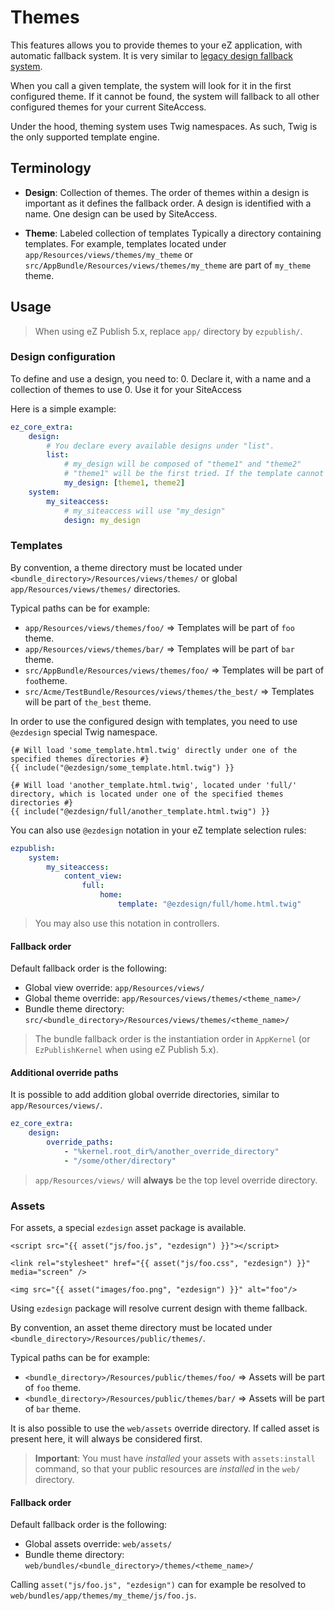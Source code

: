 # Themes

This features allows you to provide themes to your eZ application, with automatic fallback system.
It is very similar to [legacy design fallback system](https://doc.ez.no/eZ-Publish/Technical-manual/5.x/Concepts-and-basics/Designs/Design-combinations).

When you call a given template, the system will look for it in the first configured theme. If it cannot be found, the
system will fallback to all other configured themes for your current SiteAccess.

Under the hood, theming system uses Twig namespaces. As such, Twig is the only supported template engine.

## Terminology
* **Design**: Collection of themes.
  The order of themes within a design is important as it defines the fallback order.
  A design is identified with a name. One design can be used by SiteAccess.

* **Theme**: Labeled collection of templates
  Typically a directory containing templates. For example, templates located under `app/Resources/views/themes/my_theme`
  or `src/AppBundle/Resources/views/themes/my_theme` are part of `my_theme` theme.

## Usage
> When using eZ Publish 5.x, replace `app/` directory by `ezpublish/`.

### Design configuration
To define and use a design, you need to:
0. Declare it, with a name and a collection of themes to use
0. Use it for your SiteAccess

Here is a simple example:
```yaml
ez_core_extra:
    design:
        # You declare every available designs under "list".
        list:
            # my_design will be composed of "theme1" and "theme2"
            # "theme1" will be the first tried. If the template cannot be found in "theme1", "theme2" will be tried out.
            my_design: [theme1, theme2]
    system:
        my_siteaccess:
            # my_siteaccess will use "my_design"
            design: my_design
```

### Templates
By convention, a theme directory must be located under `<bundle_directory>/Resources/views/themes/` or global
`app/Resources/views/themes/` directories.

Typical paths can be for example:
* `app/Resources/views/themes/foo/` => Templates will be part of `foo` theme.
* `app/Resources/views/themes/bar/` => Templates will be part of `bar` theme.
* `src/AppBundle/Resources/views/themes/foo/` => Templates will be part of `foo`theme.
* `src/Acme/TestBundle/Resources/views/themes/the_best/` => Templates will be part of `the_best` theme.

In order to use the configured design with templates, you need to use `@ezdesign` special Twig namespace.

```jinja
{# Will load 'some_template.html.twig' directly under one of the specified themes directories #}
{{ include("@ezdesign/some_template.html.twig") }}

{# Will load 'another_template.html.twig', located under 'full/' directory, which is located under one of the specified themes directories #}
{{ include("@ezdesign/full/another_template.html.twig") }}
```

You can also use `@ezdesign` notation in your eZ template selection rules:

```yaml
ezpublish:
    system:
        my_siteaccess:
            content_view:
                full:
                    home:
                        template: "@ezdesign/full/home.html.twig"
```

> You may also use this notation in controllers.

#### Fallback order
Default fallback order is the following:
* Global view override: `app/Resources/views/`
* Global theme override: `app/Resources/views/themes/<theme_name>/`
* Bundle theme directory: `src/<bundle_directory>/Resources/views/themes/<theme_name>/`

> The bundle fallback order is the instantiation order in `AppKernel` (or `EzPublishKernel` when using eZ Publish 5.x).

#### Additional override paths
It is possible to add addition global override directories, similar to `app/Resources/views/`.

```yaml
ez_core_extra:
    design:
        override_paths:
            - "%kernel.root_dir%/another_override_directory"
            - "/some/other/directory"
```

> `app/Resources/views/` will **always** be the top level override directory.

### Assets
For assets, a special `ezdesign` asset package is available.

```jinja
<script src="{{ asset("js/foo.js", "ezdesign") }}"></script>

<link rel="stylesheet" href="{{ asset("js/foo.css", "ezdesign") }}" media="screen" />

<img src="{{ asset("images/foo.png", "ezdesign") }}" alt="foo"/>
```

Using `ezdesign` package will resolve current design with theme fallback.

By convention, an asset theme directory must be located under `<bundle_directory>/Resources/public/themes/`.

Typical paths can be for example:
* `<bundle_directory>/Resources/public/themes/foo/` => Assets will be part of `foo` theme.
* `<bundle_directory>/Resources/public/themes/bar/` => Assets will be part of `bar` theme.

It is also possible to use the `web/assets` override directory. If called asset is present here, it will always be
considered first.

> **Important**: You must have *installed* your assets with `assets:install` command, so that your public resources are
> *installed* in the `web/` directory.

#### Fallback order
Default fallback order is the following:
* Global assets override: `web/assets/`
* Bundle theme directory: `web/bundles/<bundle_directory>/themes/<theme_name>/`

Calling `asset("js/foo.js", "ezdesign")` can for example be resolved to `web/bundles/app/themes/my_theme/js/foo.js`.
